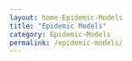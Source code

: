 ```yaml
---
layout: home-Epidemic-Models
title: "Epidemic Models"
category: Epidemic-Models
permalink: /epidemic-models/
---
```

